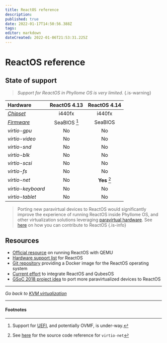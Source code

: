 ```yaml
---
title: ReactOS reference
description: 
published: true
date: 2022-01-17T14:50:56.388Z
tags: 
editor: markdown
dateCreated: 2022-01-06T21:53:31.225Z
---
```


# ReactOS reference

## State of support

> *Support for ReactOS in Phyllome OS is very limited.*
{.is-warning}

| **Hardware** | ReactOS 4.13 | ReactOS 4.14 |
| :- | :-: | :-: |
| *[Chipset](/virt/chipset)* | i440fx | i440fx |
| *[Firmware](/virt/firmware)* | SeaBIOS [^1] | SeaBIOS |
| *virtio-gpu* | No | No |
| *virtio-video* | No | No |
| *virtio-snd* | No | No |
| *virtio-blk* | No | No |
| *virtio-scsi* | No | No |
| *virtio-fs* | No | No |
| *virtio-net* | No | **Yes** [^2] |
| *virtio-keyboard* | No | No |
| *virtio-tablet* | No | No |


> Porting new paravirtual devices to ReactOS would significantly improve the experience of running ReactOS inside Phyllome OS, and other virtualization solutions leveraging [paravirtual hardware](https://wiki.phyllo.me/e/en/virt/virtio). See [here](https://reactos.org/contributing/) on how you can contribute to ReactOS
{.is-info}

## Resources

* [Official resource](https://reactos.org/wiki/QEMU) on running ReactOS with QEMU
* [Hardware support list](https://reactos.org/wiki/Supported_Hardware) for ReactOS
* [Git repository](https://github.com/hectorm/docker-qemu-reactos) providing a Docker image for the ReactOS operating system
* [Current effort](https://github.com/QubesOS/qubes-issues/issues/2809) to integrate ReactOS and QubesOS
* [GSoC 2018 project idea](https://reactos.org/wiki/Google_Summer_of_Code_2018_Ideas#Paravirtualization_Support) to port more paravirtualized devices to ReactOS

---

*Go back to [KVM virtualization](https://wiki.phyllo.me/e/en/virt)* 

---
#### Footnotes

[^1]: Support for [UEFI](https://reactos.org/wiki/UEFI), and potentially OVMF, is under-way.
[^2]: See [here](https://doxygen.reactos.org/d1/dc8/virtio__types_8h.html#a5a27dcd221caab788e973f6964d84aa9) for the source code reference for `virtio-net` 
